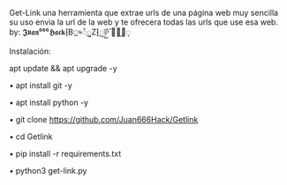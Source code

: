 Get-Link  una herramienta que extrae urls de una página web muy sencilla su uso envia la url de la web y te ofrecera todas las urls que use esa web.
by: 𝕵𝖚𝖆𝖓⁶⁶⁶𝕳𝖆𝖈𝖐⁅B᤻ᳱᮩᮢᮣZ⁆ᮢ⅌᪼ᩬ ⃘⃕͜⃤࡛࡛࡛࡛࡛࡛

Instalación:

apt update && apt upgrade -y

• apt install git -y

• apt install python -y

• git clone
https://github.com/Juan666Hack/Getlink

• cd Getlink

• pip install -r requirements.txt

• python3 get-link.py
